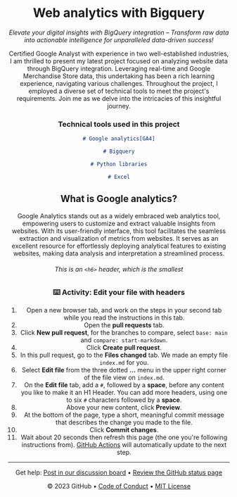 <header>

<!--
  <<< Author notes: Course header >>>
  Include a 1280×640 image, course title in sentence case, and a concise description in emphasis.
  In your repository settings: enable template repository, add your 1280×640 social image, auto delete head branches.
  Add your open source license, GitHub uses MIT license.
-->

# Web analytics with Bigquery

_Elevate your digital insights with BigQuery integration – Transform raw data into actionable intelligence for unparalleled data-driven success!_




Certified Google Analyst with experience in two well-established industries, I am thrilled to present my latest project focused on analyzing website data through BigQuery integration. Leveraging real-time and Google Merchandise Store data, this undertaking has been a rich learning experience, navigating various challenges. Throughout the project, I employed a diverse set of technical tools to meet the project's requirements. Join me as we delve into the intricacies of this insightful journey.


### Technical tools used in this project

```md
# Google analytics[GA4]

# Bigquery

# Python libraries

# Excel
```


## What is Google analytics?
Google Analytics stands out as a widely embraced web analytics tool, empowering users to customize and extract valuable insights from websites. With its user-friendly interface, this tool facilitates the seamless extraction and visualization of metrics from websites. It serves as an excellent resource for effortlessly deploying analytical features to existing websites, making data analysis and interpretation a streamlined process.

###### This is an `<h6>` header, which is the smallest

### :keyboard: Activity: Edit your file with headers

1. Open a new browser tab, and work on the steps in your second tab while you read the instructions in this tab.
1. Open the **pull requests** tab.
1. Click **New pull request**, for the branches to compare, select `base: main` and `compare: start-markdown`.
1. Click **Create pull request**.
1. In this pull request, go to the **Files changed** tab. We made an empty file `index.md` for you.
1. Select **Edit file** from the three dotted **...** menu in the upper right corner of the file view on `index.md`.
1. On the **Edit file** tab, add a `#`, followed by a **space**, before any content you like to make it an H1 Header. You can add more headers, using one to six `#` characters followed by a **space**.
1. Above your new content, click **Preview**.
1. At the bottom of the page, type a short, meaningful commit message that describes the change you made to the file.
1. Click **Commit changes**.
1. Wait about 20 seconds then refresh this page (the one you're following instructions from). [GitHub Actions](https://docs.github.com/en/actions) will automatically update to the next step.

<footer>

<!--
  <<< Author notes: Footer >>>
  Add a link to get support, GitHub status page, code of conduct, license link.
-->

---

Get help: [Post in our discussion board](https://github.com/orgs/skills/discussions/categories/communicate-using-markdown) &bull; [Review the GitHub status page](https://www.githubstatus.com/)

&copy; 2023 GitHub &bull; [Code of Conduct](https://www.contributor-covenant.org/version/2/1/code_of_conduct/code_of_conduct.md) &bull; [MIT License](https://gh.io/mit)

</footer>

